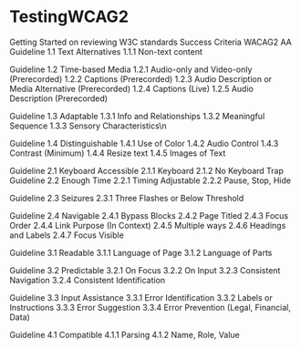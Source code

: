 TestingWCAG2
============

Getting Started on reviewing W3C standards
Success Criteria  WACAG2 AA 
Guideline 1.1 Text Alternatives
1.1.1 Non-text content

Guideline 1.2 Time-based Media
1.2.1 Audio-only and Video-only (Prerecorded)
1.2.2 Captions (Prerecorded)
1.2.3 Audio Description or Media Alternative (Prerecorded)
1.2.4 Captions (Live)
1.2.5 Audio Description (Prerecorded)

Guideline 1.3 Adaptable
1.3.1 Info and Relationships
1.3.2 Meaningful Sequence
1.3.3 Sensory Characteristics\n

Guideline 1.4 Distinguishable
1.4.1 Use of Color
1.4.2 Audio Control
1.4.3 Contrast (Minimum)
1.4.4 Resize text
1.4.5 Images of Text

Guideline 2.1 Keyboard Accessible
2.1.1 Keyboard
2.1.2 No Keyboard Trap
Guideline 2.2 Enough Time
2.2.1 Timing Adjustable
2.2.2 Pause, Stop, Hide

Guideline 2.3 Seizures
2.3.1 Three Flashes or Below Threshold

Guideline 2.4 Navigable
2.4.1 Bypass Blocks
2.4.2 Page Titled
2.4.3 Focus Order
2.4.4 Link Purpose (In Context)
2.4.5 Multiple ways
2.4.6 Headings and Labels
2.4.7 Focus Visible

Guideline 3.1 Readable
3.1.1 Language of Page
3.1.2 Language of Parts

Guideline 3.2 Predictable
3.2.1 On Focus
3.2.2 On Input
3.2.3 Consistent Navigation
3.2.4 Consistent Identification

Guideline 3.3 Input Assistance
3.3.1 Error Identification
3.3.2 Labels or Instructions
3.3.3 Error Suggestion
3.3.4 Error Prevention (Legal, Financial, Data)

Guideline 4.1 Compatible
4.1.1 Parsing
4.1.2 Name, Role, Value

